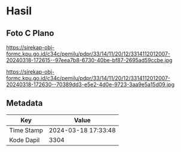 # Hasil

## Foto C Plano

https://sirekap-obj-formc.kpu.go.id/c34c/pemilu/pdpr/33/14/11/20/12/3314112012007-20240318-172615--97eea7b8-6730-40be-bf87-2695ad59ccbe.jpg

https://sirekap-obj-formc.kpu.go.id/c34c/pemilu/pdpr/33/14/11/20/12/3314112012007-20240318-172630--70389dd3-e5e2-4d0e-9723-3aa9e5a15d09.jpg


## Metadata

| Key        | Value               |
| ---------- | ------------------- |
| Time Stamp | 2024-03-18 17:33:48 |
| Kode Dapil | 3304                |



